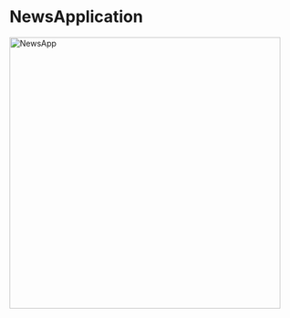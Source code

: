 # NewsApplication
<img width="475" alt="NewsApp" src="https://github.com/ZehraKahraman/NewsApplication/assets/129938191/4c700cd9-9b61-4d23-8211-a36d7003c7f3">
